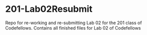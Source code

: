 # 201-Lab02Resubmit
Repo for re-working and re-submitting Lab 02 for the 201 class of Codefellows. 
Contains all finished files for Lab 02 of Codefellows
